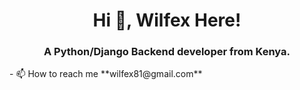 <h1 align="center">Hi 👋, Wilfex Here!</h1>
<h3 align="center">A Python/Django Backend developer from Kenya.</h3>
- 📫 How to reach me **wilfex81@gmail.com**
